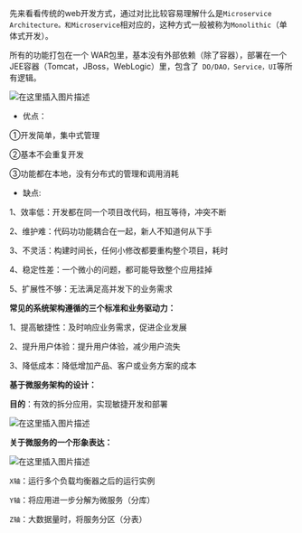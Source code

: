 先来看看传统的web开发方式，通过对比比较容易理解什么是`Microservice Architecture。和Microservice`相对应的，这种方式一般被称为`Monolithic`（单体式开发）。

所有的功能打包在一个 WAR包里，基本没有外部依赖（除了容器），部署在一个JEE容器（Tomcat，JBoss，WebLogic）里，包含了` DO/DAO，Service，UI`等所有逻辑。

![在这里插入图片描述](https://img-blog.csdnimg.cn/ffbf2574cc5844f09e1092b998a14165.png?x-oss-process=image/watermark,type_d3F5LXplbmhlaQ,shadow_50,text_Q1NETiBAbGVlZGNvZGVKb2huMDE=,size_9,color_FFFFFF,t_70,g_se,x_16)

* 优点：

①开发简单，集中式管理

②基本不会重复开发

③功能都在本地，没有分布式的管理和调用消耗

* 缺点:

1、效率低：开发都在同一个项目改代码，相互等待，冲突不断

2、维护难：代码功功能耦合在一起，新人不知道何从下手

3、不灵活：构建时间长，任何小修改都要重构整个项目，耗时

4、稳定性差：一个微小的问题，都可能导致整个应用挂掉

5、扩展性不够：无法满足高并发下的业务需求

**常见的系统架构遵循的三个标准和业务驱动力：**

1、提高敏捷性：及时响应业务需求，促进企业发展

2、提升用户体验：提升用户体验，减少用户流失

3、降低成本：降低增加产品、客户或业务方案的成本

**基于微服务架构的设计：**

**目的**：有效的拆分应用，实现敏捷开发和部署

![在这里插入图片描述](https://img-blog.csdnimg.cn/48e3823eda014177ae1f47fd46faf6ea.png?x-oss-process=image/watermark,type_d3F5LXplbmhlaQ,shadow_50,text_Q1NETiBAbGVlZGNvZGVKb2huMDE=,size_18,color_FFFFFF,t_70,g_se,x_16)

**关于微服务的一个形象表达：**

![在这里插入图片描述](https://img-blog.csdnimg.cn/c1bb6a264c644c31875f7690b4ed79aa.png?x-oss-process=image/watermark,type_d3F5LXplbmhlaQ,shadow_50,text_Q1NETiBAbGVlZGNvZGVKb2huMDE=,size_14,color_FFFFFF,t_70,g_se,x_16)

`X轴`：运行多个负载均衡器之后的运行实例

`Y轴`：将应用进一步分解为微服务（分库）

`Z轴`：大数据量时，将服务分区（分表）
